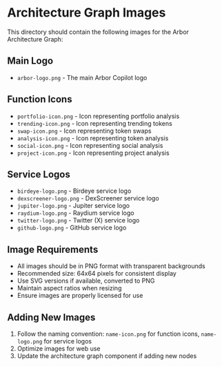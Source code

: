 # Architecture Graph Images

This directory should contain the following images for the Arbor Architecture Graph:

## Main Logo
- `arbor-logo.png` - The main Arbor Copilot logo

## Function Icons
- `portfolio-icon.png` - Icon representing portfolio analysis
- `trending-icon.png` - Icon representing trending tokens
- `swap-icon.png` - Icon representing token swaps
- `analysis-icon.png` - Icon representing token analysis
- `social-icon.png` - Icon representing social analysis
- `project-icon.png` - Icon representing project analysis

## Service Logos
- `birdeye-logo.png` - Birdeye service logo
- `dexscreener-logo.png` - DexScreener service logo
- `jupiter-logo.png` - Jupiter service logo
- `raydium-logo.png` - Raydium service logo
- `twitter-logo.png` - Twitter (X) service logo
- `github-logo.png` - GitHub service logo

## Image Requirements
- All images should be in PNG format with transparent backgrounds
- Recommended size: 64x64 pixels for consistent display
- Use SVG versions if available, converted to PNG
- Maintain aspect ratios when resizing
- Ensure images are properly licensed for use

## Adding New Images
1. Follow the naming convention: `name-icon.png` for function icons, `name-logo.png` for service logos
2. Optimize images for web use
3. Update the architecture graph component if adding new nodes 